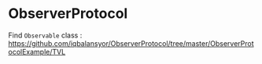 # ObserverProtocol

Find `Observable` class : https://github.com/iqbalansyor/ObserverProtocol/tree/master/ObserverProtocolExample/TVL
